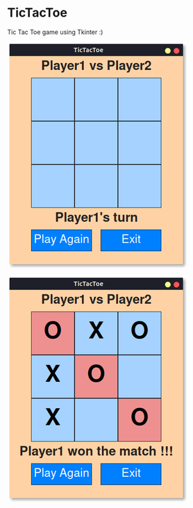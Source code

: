 # TicTacToe

Tic Tac Toe game using Tkinter :)

![SS0](https://github.com/sgrmshrsm7/TicTacToe/blob/master/Screenshots/ttt0.png)

![SS1](https://github.com/sgrmshrsm7/TicTacToe/blob/master/Screenshots/ttt1.png)
